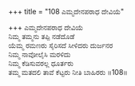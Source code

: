 +++
title = "108 ಎಮ್ಮದೇನಪರಾಧ ದೇವಿಯೆ"

+++
ಎಮ್ಮದೇನಪರಾಧ ದೇವಿಯೆ  
ನಿಮ್ಮ ತಮ್ಮನು ತಪ್ಪಿ ನಡೆದೊಡೆ  
ಯೆಮ್ಮ ರಮಣರು ಸೈರಿಸದೆ ಸೀಳಿದರು ದುರ್ಜನರ  
ನಿಮ್ಮ ನಾವೋಲೈಸಿ ಮರಳಿದು  
ನಿಮ್ಮ ಕೆಡಿಸುವರಲ್ಲ ಧೂರ್ತರು  
ತಮ್ಮ ಮತದಲಿ ತಾವೆ ಕೆಟ್ಟರು ನೀತಿ ಬಾಹಿರರು       ॥108॥